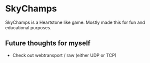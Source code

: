 # SkyChamps

SkyChamps is a Heartstone like game. Mostly made this for fun and educational
purposes.

## Future thoughts for myself

- Check out webtransport / raw (either UDP or TCP)
